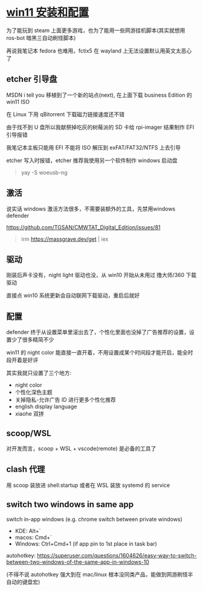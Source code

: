 # [win11 安装和配置](/2022/08/windows11_install_or_config.md)

为了能玩到 steam 上面更多游戏，也为了能用一些网游挂机脚本(其实就想用 ros-bot 暗黑三自动刷怪脚本)

再说我笔记本 fedora 也难用，fctix5 在 wayland 上无法设置默认用英文太恶心了

## etcher 引导盘

MSDN i tell you 移植到了一个新的站点(next), 在上面下载 business Edition 的 win11 ISO

在 Linux 下用 qBitorrent 下载磁力链接速度还不错

由于找不到 U 盘所以我献祭掉吃灰的树莓派的 SD 卡给 rpi-imager 结果制作 EFI 引导报错

我笔记本主板只能用 EFI 不能将 ISO 解压到 exFAT/FAT32/NTFS 上去引导

etcher 写入时报错，etcher 推荐我使用另一个软件制作 windows 启动盘

> yay -S woeusb-ng

## 激活

说实话 windows 激活方法很多，不需要装额外的工具，先禁用windows defender

<https://github.com/TGSAN/CMWTAT_Digital_Edition/issues/81>

> irm https://massgrave.dev/get | iex

## 驱动

刚装后声卡没有，night light 驱动也没，从 win10 开始从未用过 撸大师/360 下载驱动

直接点 win10 系统更新会自动联网下载驱动，重启后就好

## 配置

defender 终于从设置菜单里滚出去了，个性化里面也没掉了广告推荐的设置，设置少了很多精简不少

win11 的 night color 能直接一直开着，不用设置成某个时间段才能开启，能全时段开着是好评

其实我就只设置了三个地方:

- night color
- 个性化深色主题
- 关掉隐私-允许广告 ID 进行更多个性化推荐
- english display language
- xiaohe 双拼

## scoop/WSL

对开发而言，scoop + WSL + vscode(remote) 是必备的工具了

## clash 代理

用 scoop 装放进 shell:startup 或者在 WSL 装放 systemd 的 service

## switch two windows in same app

switch in-app windows (e.g. chrome switch between private windows)

- KDE: Alt+`
- macos: Cmd+`
- Windows: Ctrl+Cmd+1 (if app pin to 1st place in task bar)

autohotkey: <https://superuser.com/questions/1604626/easy-way-to-switch-between-two-windows-of-the-same-app-in-windows-10>

(不得不说 autohotkey 强大到在 mac/linux 根本没同类产品，能做到网游刷怪半自动的键盘宏)
